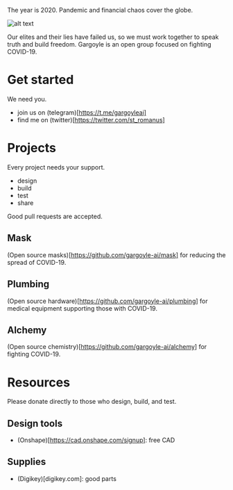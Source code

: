 The year is 2020. Pandemic and financial chaos cover the globe.

![alt text](https://avatars2.githubusercontent.com/u/62921814 "Gargoyle")

Our elites and their lies have failed us, so we must work together to speak truth and build freedom.
Gargoyle is an open group focused on fighting COVID-19.

# Get started
We need you.
* join us on (telegram)[https://t.me/gargoyleai]
* find me on (twitter)[https://twitter.com/st_romanus]

# Projects
Every project needs your support.
* design
* build
* test
* share

Good pull requests are accepted.

## Mask
(Open source masks)[https://github.com/gargoyle-ai/mask] for reducing the spread of COVID-19.

## Plumbing
(Open source hardware)[https://github.com/gargoyle-ai/plumbing] for medical equipment supporting those with COVID-19.

## Alchemy
(Open source chemistry)[https://github.com/gargoyle-ai/alchemy] for fighting COVID-19.

# Resources
Please donate directly to those who design, build, and test.

## Design tools
* (Onshape)[https://cad.onshape.com/signup]: free CAD

## Supplies
* (Digikey)[digikey.com]: good parts

